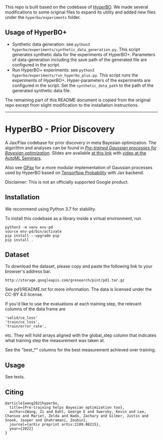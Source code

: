 This repo is built based on the codebase of [HyperBO](https://github.com/google-research/hyperbo). We made several modifications to some original files to expand its utility and added new files under the `hyperbo/experiments` folder.

## Usage of HyperBO+
- Synthetic data generation: see `python3 hyperbo/experiments/synthetic_data_generation.py`. This script generates synthetic data for the experiments of HyperBO+. Parameters of data-generation including the save path of the generated file are configured in the script.
- Run HyperBO+ experiments: see `python3 hyperbo/experiments/run_hyperbo_plus.py`. This script runs the experiments of HyperBO+. Hyper-parameters of the experiments are configured in the script. Set the `synthetic_data_path` to the path of the generated synthetic data file.

The remaining part of this README document is copied from the original repo except from slight modification to the installation instructions.

---

# HyperBO - Prior Discovery
A Jax/Flax codebase for prior discovery in meta Bayesian optimization.
The algorithm and analyses can be found in *[Pre-trained Gaussian processes for Bayesian optimization](https://arxiv.org/pdf/2109.08215.pdf)*. Slides are available [at this link](https://ziw.mit.edu/pub/hyperbo_slides.pdf) with [video at the AutoML Seminars](https://www.youtube.com/watch?v=cH4-hHXvO5c). 

Also see [GPax](https://github.com/google-research/gpax) for a more modular implementation of Gaussian processes used by HyperBO based on [Tensorflow Probability](https://www.tensorflow.org/probability) with Jax backend.

Disclaimer: This is not an officially supported Google product.

## Installation
We recommend using Python 3.7 for stability.

To install this codebase as a library inside a virtual environment, run
```
python3 -m venv env-pd
source env-pd/bin/activate
pip install --upgrade pip
pip install .
```

## Dataset
To download the dataset, please copy and paste the following link to your browser's address bar.
```
http://storage.googleapis.com/gresearch/pint/pd1.tar.gz
```
See pd1/README.txt for more information. The data is licensed under the CC-BY 4.0 license.

If you'd like to use the evaluations at each training step, the relevant columns of the data frame are
```
'valid/ce_loss'
'train/ce_loss',
'train/error_rate',
```
etc. They will hold arrays aligned with the global_step column that indicates what training step the measurement was taken at.

See the "best_\*" columns for the best measurement achieved over training.


## Usage
See tests.

## Citing
```
@article{wang2021hyperbo,
  title={Pre-training helps Bayesian optimization too},
  author={Wang, Zi and Dahl, George E and Swersky, Kevin and Lee, Chansoo and Mariet, Zelda and Nado, Zachary and Gilmer, Justin and Snoek, Jasper and Ghahramani, Zoubin},
  journal={arXiv preprint arXiv:2109.08215},
  year={2022}
}
```
